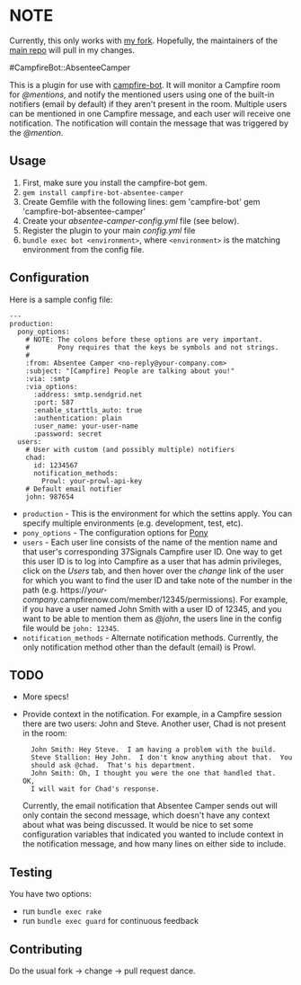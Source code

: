 # NOTE

Currently, this only works with [my fork](https://github.com/hoverlover/campfire-bot).  Hopefully,
the maintainers of the [main repo](https://github.com/joshwand/campfire-bot) will pull in my changes.

#CampfireBot::AbsenteeCamper

This is a plugin for use with [campfire-bot](https://github.com/joshwand/campfire-bot).
It will monitor a Campfire room for _@mentions_, and notify the
mentioned users using one of the built-in notifiers (email by default)
if they aren't present in the room.  Multiple users
can be mentioned in one Campfire message, and each user will receive one
notification.  The notification will contain the message that was
triggered by the _@mention_.

## Usage

1. First, make sure you install the campfire-bot gem.
2. `gem install campfire-bot-absentee-camper`
3. Create Gemfile with the following lines:
    gem 'campfire-bot'
    gem 'campfire-bot-absentee-camper'
4. Create your _absentee-camper-config.yml_ file (see below).
5. Register the plugin to your main _config.yml_ file
6. `bundle exec bot <environment>`, where `<environment>` is the
   matching environment from the config file.

## Configuration

Here is a sample config file:

    ---
    production:
      pony_options:
        # NOTE: The colons before these options are very important.
        #       Pony requires that the keys be symbols and not strings.
        #
        :from: Absentee Camper <no-reply@your-company.com>
        :subject: "[Campfire] People are talking about you!"
        :via: :smtp
        :via_options:
          :address: smtp.sendgrid.net
          :port: 587
          :enable_starttls_auto: true
          :authentication: plain
          :user_name: your-user-name
          :password: secret
      users:
        # User with custom (and possibly multiple) notifiers
        chad:
          id: 1234567
          notification_methods:
            Prowl: your-prowl-api-key
        # Default email notifier
        john: 987654

* `production` - This is the environment for which the settins apply.
  You can specify multiple environments (e.g. development, test, etc).
* `pony_options` - The configuration options for [Pony](https://github.com/adamwiggins/pony)
* `users` - Each user line consists of the name of the mention name and
  that user's corresponding 37Signals Campfire user ID.  One way to get
  this user ID is to log into Campfire as a user that has admin privileges,
  click on the _Users_ tab, and then hover over the _change_ link of the
  user for which you want to find the user ID and take note of the number
  in the path (e.g. https://_your-company_.campfirenow.com/member/12345/permissions).
  For example, if you have a user named John Smith with a
  user ID of 12345, and you want to be able to mention them as _@john_,
  the users line in the config file would be `john: 12345`.
* `notification_methods` - Alternate notification methods.  Currently,
  the only notification method other than the default (email) is Prowl.

## TODO

* More specs!
* Provide context in the notification.  For example, in a Campfire
  session there are two users: John and Steve.  Another user, Chad
  is not present in the room:

        John Smith: Hey Steve.  I am having a problem with the build.
        Steve Stallion: Hey John.  I don't know anything about that.  You
        should ask @chad.  That's his department.
        John Smith: Oh, I thought you were the one that handled that.  OK,
        I will wait for Chad's response.

  Currently, the email notification that Absentee Camper sends out will
  only contain the second message, which doesn't have any context about
  what was being discussed.  It would be nice to set some configuration
  variables that indicated you wanted to include context in the
  notification message, and how many lines on either side to include.

## Testing

You have two options:

* run `bundle exec rake`
* run `bundle exec guard` for continuous feedback

## Contributing

Do the usual fork -> change -> pull request dance.
